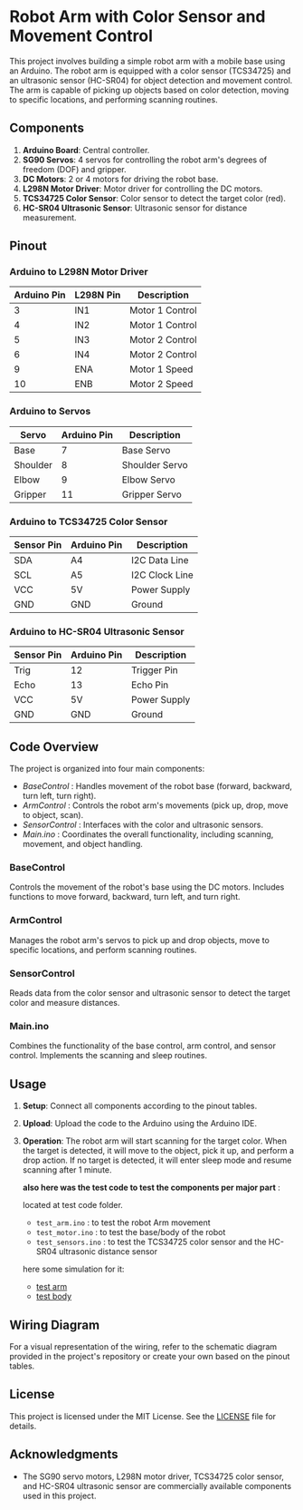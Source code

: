 # Robot Arm with Color Sensor and Movement Control

This project involves building a simple robot arm with a mobile base using an Arduino. The robot arm is equipped with a color sensor (TCS34725) and an ultrasonic sensor (HC-SR04) for object detection and movement control. The arm is capable of picking up objects based on color detection, moving to specific locations, and performing scanning routines.

## Components

1. **Arduino Board**: Central controller.
2. **SG90 Servos**: 4 servos for controlling the robot arm's degrees of freedom (DOF) and gripper.
3. **DC Motors**: 2 or 4 motors for driving the robot base.
4. **L298N Motor Driver**: Motor driver for controlling the DC motors.
5. **TCS34725 Color Sensor**: Color sensor to detect the target color (red).
6. **HC-SR04 Ultrasonic Sensor**: Ultrasonic sensor for distance measurement.

## Pinout

### Arduino to L298N Motor Driver
| Arduino Pin | L298N Pin | Description     |
|-------------|-----------|-----------------|
| 3           | IN1       | Motor 1 Control |
| 4           | IN2       | Motor 1 Control |
| 5           | IN3       | Motor 2 Control |
| 6           | IN4       | Motor 2 Control |
| 9           | ENA       | Motor 1 Speed   |
| 10          | ENB       | Motor 2 Speed   |

### Arduino to Servos
| Servo     | Arduino Pin | Description      |
|-----------|-------------|------------------|
| Base      | 7           | Base Servo       |
| Shoulder  | 8           | Shoulder Servo   |
| Elbow     | 9           | Elbow Servo      |
| Gripper   | 11          | Gripper Servo    |

### Arduino to TCS34725 Color Sensor
| Sensor Pin | Arduino Pin | Description     |
|------------|-------------|-----------------|
| SDA        | A4          | I2C Data Line   |
| SCL        | A5          | I2C Clock Line  |
| VCC        | 5V          | Power Supply    |
| GND        | GND         | Ground          |

### Arduino to HC-SR04 Ultrasonic Sensor
| Sensor Pin | Arduino Pin | Description     |
|------------|-------------|-----------------|
| Trig       | 12          | Trigger Pin     |
| Echo       | 13          | Echo Pin        |
| VCC        | 5V          | Power Supply    |
| GND        | GND         | Ground          |

## Code Overview

The project is organized into four main components:

- *BaseControl* : Handles movement of the robot base (forward, backward, turn left, turn right).
- *ArmControl* : Controls the robot arm's movements (pick up, drop, move to object, scan).
- *SensorControl* : Interfaces with the color and ultrasonic sensors.
- *Main.ino* : Coordinates the overall functionality, including scanning, movement, and object handling.

### BaseControl

Controls the movement of the robot's base using the DC motors. Includes functions to move forward, backward, turn left, and turn right.

### ArmControl

Manages the robot arm's servos to pick up and drop objects, move to specific locations, and perform scanning routines.

### SensorControl

Reads data from the color sensor and ultrasonic sensor to detect the target color and measure distances.

### Main.ino

Combines the functionality of the base control, arm control, and sensor control. Implements the scanning and sleep routines.

## Usage

1. **Setup**: Connect all components according to the pinout tables.
2. **Upload**: Upload the code to the Arduino using the Arduino IDE.
3. **Operation**: The robot arm will start scanning for the target color. When the target is detected, it will move to the object, pick it up, and perform a drop action. If no target is detected, it will enter sleep mode and resume scanning after 1 minute.

    **also here was the test code to test the components per major part** :

    located at test code folder.
    - `test_arm.ino` : to test the robot Arm movement
    - `test_motor.ino` : to test the base/body of the robot
    - `test_sensors.ino` : to test the TCS34725 color sensor and the HC-SR04 ultrasonic distance sensor

    here some simulation for it:
    - [test arm](https://wokwi.com/projects/408620451728441345)
    - [test body](https://wokwi.com/projects/408652834209415169)

## Wiring Diagram

For a visual representation of the wiring, refer to the schematic diagram provided in the project's repository or create your own based on the pinout tables.

## License

This project is licensed under the MIT License. See the [LICENSE](LICENSE) file for details.

## Acknowledgments

- The SG90 servo motors, L298N motor driver, TCS34725 color sensor, and HC-SR04 ultrasonic sensor are commercially available components used in this project.
